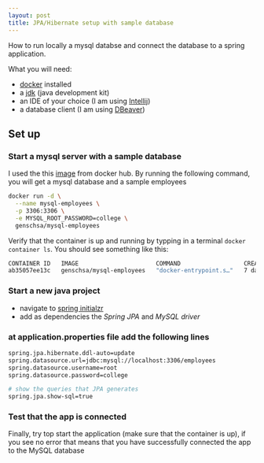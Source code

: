 ```yaml
---
layout: post
title: JPA/Hibernate setup with sample database
---
```


How to run locally a mysql databse and connect the database to a spring application.

What you will need:

- [docker](https://www.docker.com/products/docker-desktop) installed
- a [jdk](https://www.oracle.com/java/technologies/javase-downloads.html) (java development kit)  
- an IDE of your choice (I am using [Intellij](https://www.jetbrains.com/idea/download/?fromIDE=#section=windows))
- a database client (I am using [DBeaver](https://dbeaver.io/download/))

## Set up

### Start a mysql server with a sample database

  I used the this [image](https://hub.docker.com/r/genschsa/mysql-employees) from docker hub.
  By running the following command, you will get a mysql database and a sample employees

  ```sh
  docker run -d \
    --name mysql-employees \
    -p 3306:3306 \
    -e MYSQL_ROOT_PASSWORD=college \
    genschsa/mysql-employees
  ```
 
 Verify that the container is up and running by typping in a terminal ``` docker container ls ```.
 You should see something like this:
 
  ```sh
  CONTAINER ID   IMAGE                      COMMAND                  CREATED      STATUS       PORTS                               NAMES
  ab35057ee13c   genschsa/mysql-employees   "docker-entrypoint.s…"   7 days ago   Up 2 hours   0.0.0.0:3306->3306/tcp, 33060/tcp   mysql-employees
  ```
  
### Start a new java project

- navigate to [spring initialzr](https://start.spring.io/)
- add as dependencies the *Spring JPA* and *MySQL driver*

### at application.properties file add the following lines

```sh
spring.jpa.hibernate.ddl-auto=update
spring.datasource.url=jdbc:mysql://localhost:3306/employees
spring.datasource.username=root
spring.datasource.password=college

# show the queries that JPA generates
spring.jpa.show-sql=true
```

### Test that the app is connected

   Finally, try top start the application (make sure that the container is up), 
   if you see no error that means that you have successfully connected the app 
   to the MySQL database 
